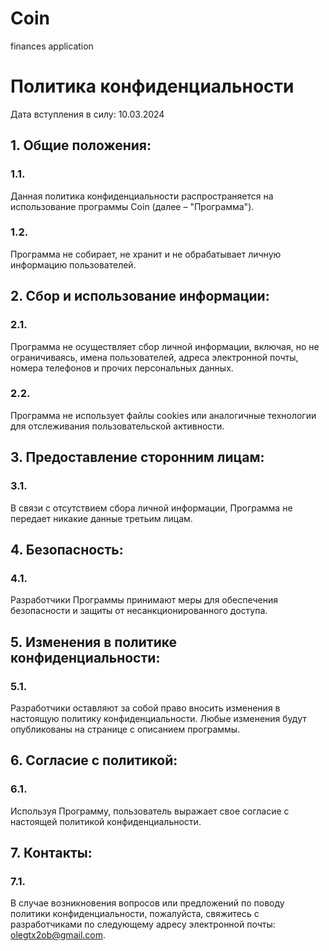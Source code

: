 # Coin
finances application

# Политика конфиденциальности

Дата вступления в силу: 10.03.2024

## 1. Общие положения:

### 1.1. 
Данная политика конфиденциальности распространяется на использование программы Coin (далее – "Программа").

### 1.2. 
Программа не собирает, не хранит и не обрабатывает личную информацию пользователей.

## 2. Сбор и использование информации:

### 2.1. 
Программа не осуществляет сбор личной информации, включая, но не ограничиваясь, имена пользователей, адреса электронной почты, номера телефонов и прочих персональных данных.

### 2.2. 
Программа не использует файлы cookies или аналогичные технологии для отслеживания пользовательской активности.

## 3. Предоставление сторонним лицам:

### 3.1. 
В связи с отсутствием сбора личной информации, Программа не передает никакие данные третьим лицам.

## 4. Безопасность:

### 4.1. 
Разработчики Программы принимают меры для обеспечения безопасности и защиты от несанкционированного доступа.

## 5. Изменения в политике конфиденциальности:

### 5.1. 
Разработчики оставляют за собой право вносить изменения в настоящую политику конфиденциальности. Любые изменения будут опубликованы на странице с описанием программы.

## 6. Согласие с политикой:

### 6.1. 
Используя Программу, пользователь выражает свое согласие с настоящей политикой конфиденциальности.

## 7. Контакты:

### 7.1. 
В случае возникновения вопросов или предложений по поводу политики конфиденциальности, пожалуйста, свяжитесь с разработчиками по следующему адресу электронной почты: olegtx2ob@gmail.com.
